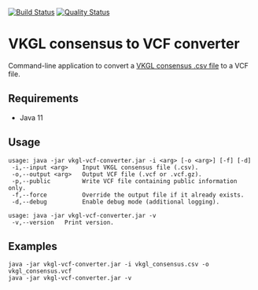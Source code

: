 [![Build Status](https://travis-ci.org/molgenis/vkgl-vcf-converter.svg?branch=master)](https://travis-ci.org/molgenis/vkgl-vcf-converter)
[![Quality Status](https://sonarcloud.io/api/project_badges/measure?project=molgenis_vkgl-vcf-converter&metric=alert_status)](https://sonarcloud.io/dashboard?id=molgenis_vkgl-vcf-converter)
# VKGL consensus to VCF converter
Command-line application to convert a [VKGL consensus .csv file](https://github.com/molgenis/molgenis-py-consensus) to a VCF file.

## Requirements
- Java 11

## Usage
```
usage: java -jar vkgl-vcf-converter.jar -i <arg> [-o <arg>] [-f] [-d]
 -i,--input <arg>    Input VKGL consensus file (.csv).
 -o,--output <arg>   Output VCF file (.vcf or .vcf.gz).
 -p,--public         Write VCF file containing public information only.
 -f,--force          Override the output file if it already exists.
 -d,--debug          Enable debug mode (additional logging).

usage: java -jar vkgl-vcf-converter.jar -v
 -v,--version   Print version.
```

## Examples
```
java -jar vkgl-vcf-converter.jar -i vkgl_consensus.csv -o vkgl_consensus.vcf
java -jar vkgl-vcf-converter.jar -v
```